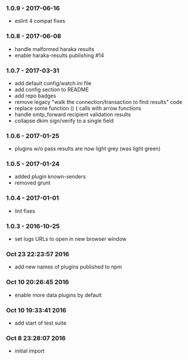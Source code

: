 
### 1.0.9 - 2017-06-16

- eslint 4 compat fixes

### 1.0.8 - 2017-06-08

- handle malformed haraka results
- enable haraka-results publishing #14

### 1.0.7 - 2017-03-31

- add default config/watch.ini file 
- add config section to README
- add repo badges
- remove legacy "walk the connection/transaction to find results" code
- replace some function () { calls with arrow functions
- handle smtp_forward recipient validation results
- collapse dkim sign/verify to a single field

### 1.0.6 - 2017-01-25

- plugins w/o pass results are now light grey (was light green)

### 1.0.5 - 2017-01-24

- added plugin known-senders
- removed grunt

### 1.0.4 - 2017-01-01

- lint fixes

### 1.0.3 - 2016-10-25

- set logs URLs to open in new browser window

### Oct 23 22:23:57 2016

- add new names of plugins published to npm

### Oct 10 20:26:45 2016

- enable more data plugins by default

### Oct 10 19:33:41 2016

- add start of test suite

### Oct 8 23:28:07 2016

- initial import
